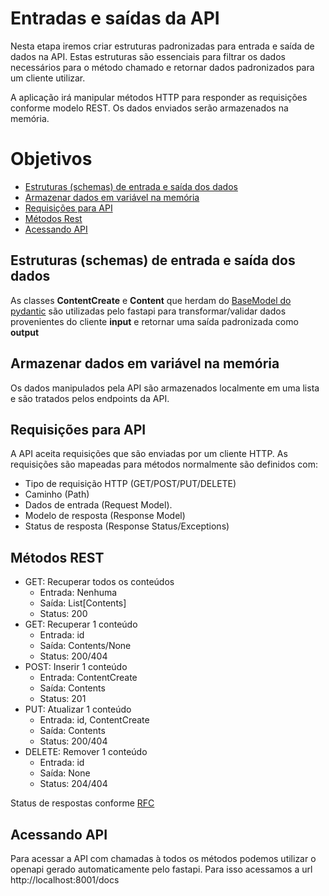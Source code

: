 # Entradas e saídas da API

Nesta etapa iremos criar estruturas padronizadas para entrada e saída de dados na API. Estas estruturas são essenciais para filtrar os dados necessários para o método chamado e retornar dados padronizados para um cliente utilizar.

A aplicação irá manipular métodos HTTP para responder as requisições conforme modelo REST. Os dados enviados serão armazenados na memória. 
# Objetivos
- [Estruturas (schemas) de entrada e saída dos dados](#estruturas-schemas-de-entrada-e-saída-dos-dados)
- [Armazenar dados em variável na memória](#armazenar-dados-em-variável-na-memória)
- [Requisições para API](#requisições-para-api)
- [Métodos Rest](#métodos-rest)
- [Acessando API](#acessando-api)

## Estruturas (schemas) de entrada e saída dos dados

As classes **ContentCreate** e **Content** que herdam do [BaseModel do pydantic](https://pydantic-docs.helpmanual.io/usage/schema/) são utilizadas pelo fastapi para transformar/validar dados provenientes do cliente **input** e retornar uma saída padronizada como **output**

## Armazenar dados em variável na memória
Os dados manipulados pela API são armazenados localmente em uma lista e são tratados pelos endpoints da API. 

## Requisições para API

A API aceita requisições que são enviadas por um cliente HTTP. As requisições são mapeadas para métodos normalmente são definidos com:  
- Tipo de requisição HTTP (GET/POST/PUT/DELETE)
- Caminho (Path)
- Dados de entrada (Request Model).
- Modelo de resposta (Response Model)
- Status de resposta (Response Status/Exceptions) 

## Métodos REST
- GET: Recuperar todos os conteúdos
    - Entrada: Nenhuma
    - Saída: List[Contents]
    - Status: 200
- GET: Recuperar 1 conteúdo
    - Entrada: id
    - Saída: Contents/None
    - Status: 200/404
- POST: Inserir 1 conteúdo
    - Entrada: ContentCreate
    - Saída: Contents
    - Status: 201
- PUT: Atualizar 1 conteúdo
    - Entrada: id, ContentCreate
    - Saída: Contents
    - Status: 200/404
- DELETE: Remover 1 conteúdo
    - Entrada: id
    - Saída: None
    - Status: 204/404

Status de respostas conforme [RFC](https://www.rfc-editor.org/rfc/rfc9110.html)

## Acessando API 
Para acessar a API com chamadas à todos os métodos podemos utilizar o openapi gerado automaticamente pelo fastapi. Para isso acessamos a url http://localhost:8001/docs

